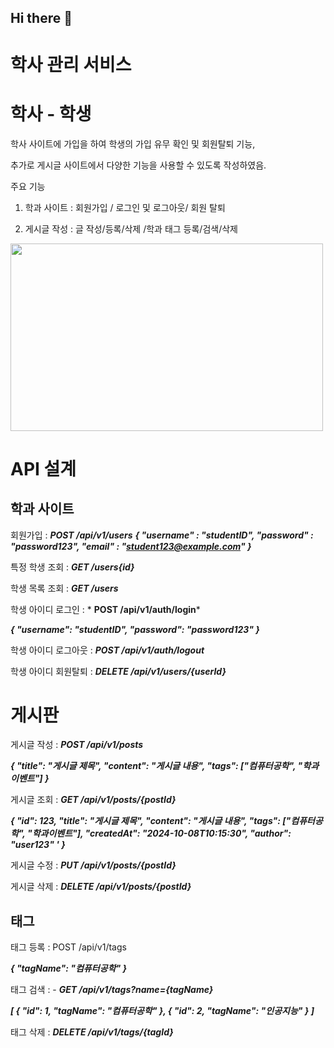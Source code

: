 ## Hi there 👋
# 학사 관리 서비스 
#  학사 - 학생


학사 사이트에 가입을 하여 
학생의 가입 유무 확인 및 회원탈퇴 기능,

추가로 게시글 사이트에서 다양한 기능을 사용할 수 있도록 작성하였음.

주요 기능 


1) 학과 사이트 : 회원가입 / 로그인 및 로그아웃/ 회원 탈퇴

2) 게시글 작성 : 글 작성/등록/삭제 /학과 태그 등록/검색/삭제





<img src="https://github.com/user-attachments/assets/35fb6305-48dc-41bb-8596-47b517c98957" width="500" height="300"/>


# API 설계
## 학과 사이트


회원가입 :   ***POST /api/v1/users***
	***{ 
	  "username" : "studentID", 
	  "password" : "password123", 
  	  "email" : "student123@example.com" 
	}***

특정 학생 조회 :   ***GET /users{id}***

학생 목록 조회 :  ***GET /users***

학생 아이디 로그인 : *  **POST /api/v1/auth/login***

***{ 
  "username": "studentID", 
  "password": "password123"
}***

학생 아이디 로그아웃 :   ***POST /api/v1/auth/logout***

학생 아이디 회원탈퇴 :   *******DELETE /api/v1/users/{userId}*******
# 게시판

게시글 작성 : ***POST /api/v1/posts***

***{ 
  "title": "게시글 제목", 
  "content": "게시글 내용", 
  "tags": ["컴퓨터공학", "학과이벤트"] 
}***

게시글 조회 : ***GET /api/v1/posts/{postId}***

***{ 
  "id": 123, 
  "title": "게시글 제목", 
  "content": "게시글 내용", 
  "tags": ["컴퓨터공학", "학과이벤트"], 
  "createdAt": "2024-10-08T10:15:30", 
  "author": "user123" '
}***

게시글 수정 : ***PUT /api/v1/posts/{postId}***

게시글 삭제 : ***DELETE /api/v1/posts/{postId}***









## 태그
태그 등록 : POST /api/v1/tags


***{ 
  "tagName": "컴퓨터공학"
 }***

태그 검색 : -   ***GET /api/v1/tags?name={tagName}***

***[ 
{ "id": 1, 
"tagName": "컴퓨터공학"
 }, 
{ "id": 2, 
"tagName": "인공지능" 
}
 ]***

태그 삭제 : ***DELETE /api/v1/tags/{tagId}***

<!--
**Jak-Sho/Jak-Sho** is a ✨ _special_ ✨ repository because its `README.md` (this file) appears on your GitHub profile.

Here are some ideas to get you started:

- 🔭 I’m currently working on ...
- 🌱 I’m currently learning ...
- 👯 I’m looking to collaborate on ...
- 🤔 I’m looking for help with ...
- 💬 Ask me about ...
- 📫 How to reach me: ...
- 😄 Pronouns: ...
- ⚡ Fun fact: ...
-->
